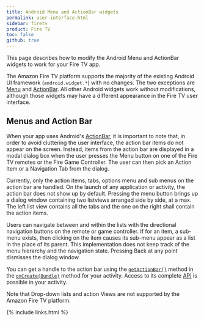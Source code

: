```yaml
---
title: Android Menu and ActionBar widgets
permalink: user-interface.html
sidebar: firetv
product: Fire TV
toc: false
github: true
---
```


This page describes how to modify the Android Menu and ActionBar widgets to work for your Fire TV app.

The Amazon Fire TV platform supports the majority of the existing Android UI framework (`android.widget.*`) with no changes. The two exceptions are [Menu][1] and [ActionBar][2]. All other Android widgets work without modifications, although those widgets may have a different appearance in the Fire TV user interface.

## Menus and Action Bar

When your app uses Android's [ActionBar][3], it is important to note that, in order to avoid cluttering the user interface, the action bar items do not appear on the screen. Instead, items from the action bar are displayed in a modal dialog box when the user presses the Menu button on one of the Fire TV remotes or the Fire Game Controller. The user can then pick an Action Item or a Navigation Tab from the dialog.

Currently, only the action items, tabs, options menu and sub menus on the action bar are handled. On the launch of any application or activity, the action bar does not show up by default. Pressing the menu button brings up a dialog window containing two listviews arranged side by side, at a max. The left list view contains all the tabs and the one on the right shall contain the action items.

Users can navigate between and within the lists with the directional navigation buttons on the remote or game controller. If for an item, a sub-menu exists, then clicking on the item causes its sub-menu appear as a list in the place of its parent. This implementation does not keep track of the menu hierarchy and the navigation state. Pressing Back at any point dismisses the dialog window.

You can get a handle to the action bar using the [`getActionBar()`][4] method in the [`onCreate(Bundle)`][5] method for your activity. Access to its complete [API][6] is possible in your activity.

Note that Drop-down lists and action Views are not supported by the Amazon Fire TV platform.

[1]: http://developer.android.com/reference/android/view/Menu.html
[2]: http://developer.android.com/reference/android/app/ActionBar.html
[3]: http://developer.android.com/guide/topics/ui/actionbar.html
[4]: http://developer.android.com/reference/android/app/Activity.html#getActionBar%28%29
[5]: http://developer.android.com/reference/android/app/Activity.html#onCreate%28android.os.Bundle%29
[6]: http://developer.android.com/reference/android/app/Activity.html

{% include links.html %}
